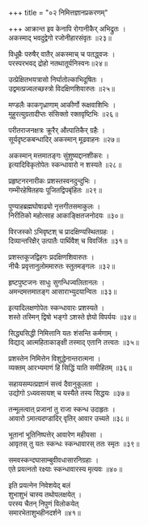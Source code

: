 +++
title = "०२ निमित्तज्ञानप्रकरणम्"

+++
आक्रान्त इव केनापि रोगानीकैर् अभिद्रुतः ।  
अकस्माद् भवदुद्वेगो रजोनीहारसंवृतः ॥२३॥
  
विधूम्रैः परुषैर् वातैर् अकस्माच् च पतद्ध्वजः ।  
परस्परभवद् द्रोहो नतथातूर्यनिस्वनः॥२४॥
  
उत्प्रेक्षितभयत्रासो निर्घातोल्काभिदूषितः ।  
उद्वमत्प्रज्वलच्छस्त्रो विदक्षिणशिवारुतः ॥२५॥
  
मण्डलैः काकगृध्राणाम् आकीर्णो रूक्षवाशिभिः ।  
मुहुरत्युग्रतादीप्तः संसिक्तो रक्तवृष्टिभिः ॥२६॥
  
परीतराजनक्षत्रः क्रूरैर् औत्पातिकैर् ग्रहैः ।  
सूर्यदृष्टकबन्धादिर् अकस्मान् मूढवाहनः ॥२७॥
  
अकस्मान् मत्तमातङ्गः सुंशुष्यद्दानशीकरः ।  
इत्यादिविकृतोपेतः स्कन्धावारो न शस्यते ॥२८॥
  
प्रहृष्टनरनारीकः प्रशस्तस्वनदुन्दुभिः ।  
गम्भीरहेषितहयः पूजितद्विपबृंहितः ॥२९॥
  
पुण्याहब्रह्मघोषाढ्यो नृत्तगीतसमाकुलः ।  
निरीतिको महोत्साह आकाङ्क्षितजनोदयः ॥३०॥
  
विरजस्को ऽभिवृष्टश् च प्रादक्षिण्यस्थितग्रहः ।  
दिव्यान्तरिक्षैर् उत्पातैः पार्थिवैश् च विवर्जितः ॥३१॥
  
प्रशस्तकूजद्विहगः प्रदक्षिणशिवारुतः ।  
नीचैः प्रवृत्तानुलोममारुतः स्तुतमङ्गलः ॥३२॥
  
हृष्टपुष्टजनः साधुः सुगन्धिज्वलितानलः ।  
अमन्दमत्तमातङ्ग आसाराभ्युदयान्वितः ॥३३॥
  
इत्यादिलक्षणोपेतः स्कन्धावारः प्रशस्यते ।  
शस्ते तस्मिन् द्विषो भङ्गो ऽशस्ते ज्ञेयो विपर्ययः ॥३४॥
  
सिद्ध्यसिद्धी निमित्तानि यतः शंसन्ति कर्मणाम् ।  
विद्याद् आत्महिताकाङ्क्षी तस्माद् एतानि तत्त्वतः ॥३५॥
  
प्रशस्तेन निमित्तेन विशुद्धेनान्तरात्मना ।  
व्यक्तम् आरभ्यमाणं हि सिद्धिं याति समीहितम् ॥३६॥
  
सहायसम्पत्प्रज्ञानं सत्त्वं दैवानुकूलता ।  
उद्योगो ऽध्यवसायश् च यस्यैते तस्य सिद्धयः ॥३७॥
  
तन्मूलत्वात् प्रजानां तु राजा स्कन्ध उदाहृतः ।  
आवारो ऽमात्यदण्डादिर् वृतिर् आवार उच्यते ॥३८॥
  
भूतानां भूतिनिष्पत्तेर् आवारेण महीयसा ।  
आवृतस् तु यतः स्कन्धः स्कन्धावारस् ततः स्मृतः ॥३९॥
  
समवस्कन्दघासाम्बुवीवधासारनिग्रहाः ।  
एते प्रयत्नतो रक्ष्याः स्कन्धावारस्य मृत्यवः ॥४०॥
  
इति प्रयत्नेन निवेशयेद् बलं  
शुभाशुभं चास्य तथोपलक्षयेत् ।  
परस्य चैतन् निपुणं विलोकयेत्  
समारभेताशुभहीनदर्शने ॥४१॥
  
